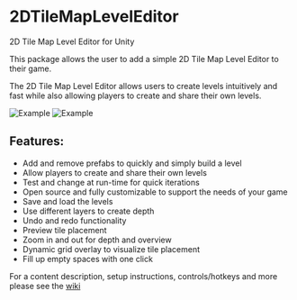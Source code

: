 # 2DTileMapLevelEditor

2D Tile Map Level Editor for Unity

This package allows the user to add a simple 2D Tile Map Level Editor to their game.  

The 2D Tile Map Level Editor allows users to create levels intuitively and fast while also allowing players to create and share their own levels.

![Example](https://github.com/GracesGames/2DTileMapLevelEditor/blob/master/Images/Platformer%20Preview.png)
![Example](https://github.com/GracesGames/2DTileMapLevelEditor/blob/master/Images/Sokoban%20Preview.png)

## Features:

- Add and remove prefabs to quickly and simply build a level
- Allow players to create and share their own levels
- Test and change at run-time for quick iterations 
- Open source and fully customizable to support the needs of your game
- Save and load the levels 
- Use different layers to create depth
- Undo and redo functionality
- Preview tile placement
- Zoom in and out for depth and overview
- Dynamic grid overlay to visualize tile placement
- Fill up empty spaces with one click

For a content description, setup instructions, controls/hotkeys and more please see the [wiki](https://github.com/GracesGames/2DTileMapLevelEditor/wiki)

